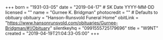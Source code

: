 +++
born = "1931-03-05"
date = "2019-04-17" # SK Date YYYY-MM-DD
licensed = ""
name = "Gurnee K. Bridgman"
photocredit = "" # Defaults to obituary
obituary = "Hanson-Runsvold Funeral Home"
obitLink = "https://www.hansonrunsvold.com/obituaries/Gurnee-Bridgman/#!/Obituary"
silentkeyhq = "0991555725179696"
title = "W9NT"
created = "2019-04-19T21:04:33-05:00"
+++
